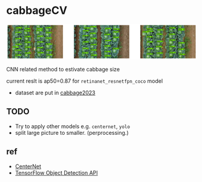 # cabbageCV

![image-20230705002001195](README.assets/image-20230705002001195.png)

CNN related method to estivate cabbage size

current reslt is ap50=0.87 for `retinanet_resnetfpn_coco` model

* dataset are put in [cabbage2023](https://drive.google.com/drive/folders/1DDnzfKEph2a8wSruEkUR9-HfcbIX9sq2)


## TODO
* Try to apply other models e.g. `centernet`, `yolo`
* split large picture to smaller. (perprocessing.)



## ref
* [CenterNet](https://github.com/xingyizhou/CenterNet)
* [TensorFlow Object Detection API](https://github.com/tensorflow/models/tree/master/research/object_detection)

